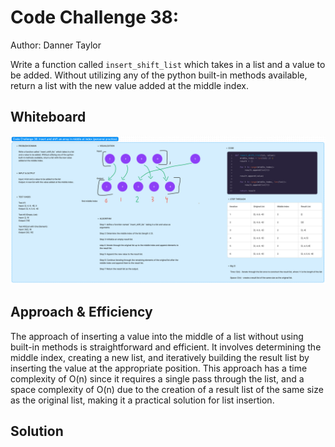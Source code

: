 # Code Challenge 38:

Author: Danner Taylor

Write a function called `insert_shift_list` which takes in a list and a value to be added. Without utilizing any of the python built-in methods available, return a list with the new value added at the middle index.

## Whiteboard

![Whiteboard](cc_38_insert_shift_list_mid_inx.png)

## Approach & Efficiency

The approach of inserting a value into the middle of a list without using built-in methods is straightforward and efficient. It involves determining the middle index, creating a new list, and iteratively building the result list by inserting the value at the appropriate position. This approach has a time complexity of O(n) since it requires a single pass through the list, and a space complexity of O(n) due to the creation of a result list of the same size as the original list, making it a practical solution for list insertion.

## Solution
